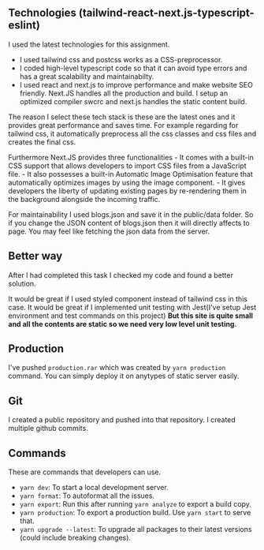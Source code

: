 ## Technologies (tailwind-react-next.js-typescript-eslint)

I used the latest technologies for this assignment. 
- I used tailwind css and postcss works as a CSS-preprocessor. 
- I coded high-level typescript code so that it can avoid type errors and has a great scalability and maintainabilty.
- I used react and next.js to improve performance and make website SEO friendly. Next.JS handles all the production and build. I setup an optimized compiler swcrc and next.js handles the static content build.

The reason I select these tech stack is these are the latest ones and it provides great performance and saves time. 
For example regarding for tailwind css, it automatically preprocess all the css classes and css files and creates the final css.

Furthermore Next.JS provides three functionalities
	- It comes with a built-in CSS support that allows developers to import CSS files from a JavaScript file.
	- It also possesses a built-in Automatic Image Optimisation feature that automatically optimizes images by using the image component.
	- It gives developers the liberty of updating existing pages by re-rendering them in the background alongside the incoming traffic.

For maintainability I used blogs.json and save it in the public/data folder.
So if you change the JSON content of blogs.json then it will directly affects to page.
You may feel like fetching the json data from the server.

## Better way

After I had completed this task I checked my code and found a better solution.

It would be great if I used styled component instead of tailwind css in this case.
It would be great if I implemented unit testing with Jest(I've setup Jest environment and test commands on this project)
**But this site is quite small and all the contents are static so we need very low level unit testing.**

## Production

I've pushed `production.rar` which was created by `yarn production` command.
You can simply deploy it on anytypes of static server easily.

## Git

I created a public repository and pushed into that repository.
I created multiple github commits.


## Commands

These are commands that developers can use.
- `yarn dev`: To start a local development server.
- `yarn format`: To autoformat all the issues.
- `yarn export`: Run this after running `yarn analyze` to export a build copy.
- `yarn production`: To export a production build. Use `yarn start` to serve that.
- `yarn upgrade --latest`: To upgrade all packages to their latest versions (could include breaking changes).